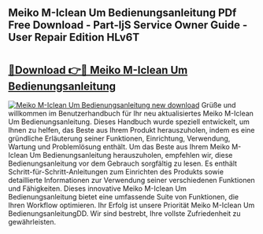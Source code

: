 ## Meiko M-Iclean Um Bedienungsanleitung PDf Free Download - Part-ljS Service Owner Guide - User Repair Edition HLv6T

# <h2><a href="http://df0zrkb.blite.top/?on=Meiko+M-Iclean+Um+Bedienungsanleitung">🔗Download 👉🔴 Meiko M-Iclean Um Bedienungsanleitung</a></h2>

[![Meiko M-Iclean Um Bedienungsanleitung new download](https://i.imgur.com/lujVjoI.png)](http://df0zrkb.blite.top/?on=Meiko+M-Iclean+Um+Bedienungsanleitung)
Grüße und willkommen im Benutzerhandbuch für Ihr neu aktualisiertes Meiko M-Iclean Um Bedienungsanleitung. Dieses Handbuch wurde speziell entwickelt, um Ihnen zu helfen, das Beste aus Ihrem Produkt herauszuholen, indem es eine gründliche Erläuterung seiner Funktionen, Einrichtung, Verwendung, Wartung und Problemlösung enthält. Um das Beste aus Ihrem Meiko M-Iclean Um Bedienungsanleitung herauszuholen, empfehlen wir, diese Bedienungsanleitung vor dem Gebrauch sorgfältig zu lesen. Es enthält Schritt-für-Schritt-Anleitungen zum Einrichten des Produkts sowie detaillierte Informationen zur Verwendung seiner verschiedenen Funktionen und Fähigkeiten. Dieses innovative Meiko M-Iclean Um Bedienungsanleitung bietet eine umfassende Suite von Funktionen, die Ihren Workflow optimieren. Ihr Erfolg ist unsere Priorität Meiko M-Iclean Um BedienungsanleitungDD. Wir sind bestrebt, Ihre vollste Zufriedenheit zu gewährleisten.
